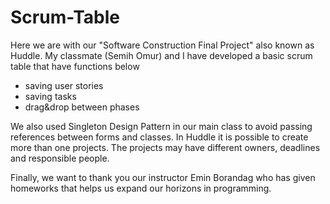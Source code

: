# Scrum-Table

Here we are with our "Software Construction Final Project" also known as Huddle. My classmate (Semih Omur) and I have developed a basic scrum table that have functions below

- saving user stories
- saving tasks
- drag&drop between phases

We also used Singleton Design Pattern in our main class to avoid passing references between forms and classes. In Huddle it is possible to create more than one
projects. The projects may have different owners, deadlines and responsible people. 

Finally, we want to thank you our instructor Emin Borandag who has given homeworks that helps us expand our horizons in programming. 
